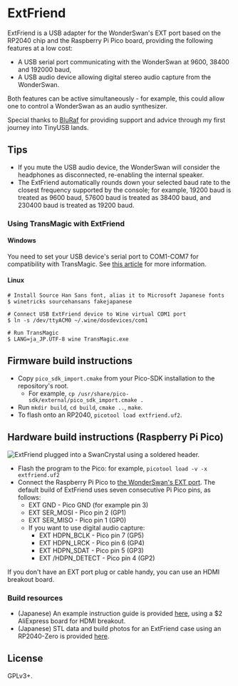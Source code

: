 # ExtFriend

ExtFriend is a USB adapter for the WonderSwan's EXT port based on the RP2040 chip and the Raspberry Pi Pico board, providing the following features at a low cost:

* A USB serial port communicating with the WonderSwan at 9600, 38400 and 192000 baud,
* A USB audio device allowing digital stereo audio capture from the WonderSwan.

Both features can be active simultaneously - for example, this could allow one to control a WonderSwan as an audio synthesizer.

Special thanks to [BluRaf](https://mastodon.sdf.org/@BluRaf) for providing support and advice through my first journey into TinyUSB lands.

## Tips

* If you mute the USB audio device, the WonderSwan will consider the headphones as disconnected, re-enabling the internal speaker.
* The ExtFriend automatically rounds down your selected baud rate to the closest frequency supported by the console; for example, 19200 baud is treated as 9600 baud, 57600 baud is treated as 38400 baud, and 230400 baud is treated as 19200 baud.

### Using TransMagic with ExtFriend

#### Windows

You need to set your USB device's serial port to COM1-COM7 for compatibility with TransMagic. See [this article](https://kb.plugable.com/serial-adapter/how-to-change-the-com-port-for-a-usb-serial-adapter-on-windows-7,-8,-81,-and-10) for more information.

#### Linux

    # Install Source Han Sans font, alias it to Microsoft Japanese fonts
    $ winetricks sourcehansans fakejapanese
    
    # Connect USB ExtFriend device to Wine virtual COM1 port
    $ ln -s /dev/ttyACM0 ~/.wine/dosdevices/com1
    
    # Run TransMagic
    $ LANG=ja_JP.UTF-8 wine TransMagic.exe

## Firmware build instructions

* Copy `pico_sdk_import.cmake` from your Pico-SDK installation to the repository's root.
  * For example, `cp /usr/share/pico-sdk/external/pico_sdk_import.cmake .`
* Run `mkdir build`, `cd build`, `cmake ..`, `make`.
* To flash onto an RP2040, `picotool load extfriend.uf2`.

## Hardware build instructions (Raspberry Pi Pico)

![ExtFriend plugged into a SwanCrystal using a soldered header.](https://img.asie.pl/PTC3.jpg)

* Flash the program to the Pico: for example, `picotool load -v -x extfriend.uf2`
* Connect the Raspberry Pi Pico to [the WonderSwan's EXT port](http://daifukkat.su/docs/wsman/#pinout_extport). The default build of ExtFriend uses seven consecutive Pi Pico pins, as follows:
  * EXT GND - Pico GND (for example pin 3)
  * EXT SER_MOSI - Pico pin 2 (GP1)
  * EXT SER_MISO - Pico pin 1 (GP0)
  * If you want to use digital audio capture:
    * EXT HDPN_BCLK - Pico pin 7 (GP5)
    * EXT HDPN_LRCK - Pico pin 6 (GP4)
    * EXT HDPN_SDAT - Pico pin 5 (GP3)
    * EXT /HDPN_DETECT - Pico pin 4 (GP2)

If you don't have an EXT port plug or cable handy, you can use an HDMI breakout board.

### Build resources

* (Japanese) An example instruction guide is provided [here](https://twitter.com/peca_port0/status/1631569109912817667), using a $2 AliExpress board for HDMI breakout.
* (Japanese) STL data and build photos for an ExtFriend case using an RP2040-Zero is provided [here](https://x.com/SourceK_mnst/status/1934752361358217708).

## License

GPLv3+.

